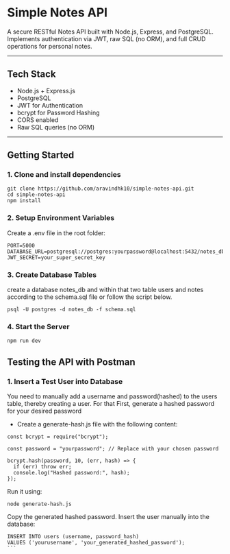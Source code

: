 #  Simple Notes API

A secure RESTful Notes API built with Node.js, Express, and PostgreSQL.  
Implements authentication via JWT, raw SQL (no ORM), and full CRUD operations for personal notes.

---

##  Tech Stack

- Node.js + Express.js
- PostgreSQL
- JWT for Authentication
- bcrypt for Password Hashing
- CORS enabled
- Raw SQL queries (no ORM)

---

##  Getting Started

### 1. Clone and install dependencies
```
git clone https://github.com/aravindhk10/simple-notes-api.git
cd simple-notes-api
npm install
```
### 2. Setup Environment Variables
Create a .env file in the root folder:
```
PORT=5000
DATABASE_URL=postgresql://postgres:yourpassword@localhost:5432/notes_db
JWT_SECRET=your_super_secret_key
```

### 3. Create Database Tables
create a database notes_db and within that two table users and notes according to the schema.sql file or follow the script below.
```
psql -U postgres -d notes_db -f schema.sql
```
### 4. Start the Server
```
npm run dev
```
## Testing the API with Postman

### 1. Insert a Test User into Database
You need to manually add a username and password(hashed) to the users table, thereby creating a user. 
For that First, generate a hashed password for your desired password
- Create a generate-hash.js file with the following content:
```
const bcrypt = require("bcrypt");

const password = "yourpassword"; // Replace with your chosen password

bcrypt.hash(password, 10, (err, hash) => {
  if (err) throw err;
  console.log("Hashed password:", hash);
});
```
Run it using:
```
node generate-hash.js
```
Copy the generated hashed password.
Insert the user manually into the database:
````
INSERT INTO users (username, password_hash)
VALUES ('yourusername', 'your_generated_hashed_password');
```
